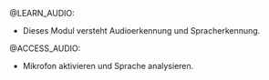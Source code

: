 @LEARN_AUDIO:
- Dieses Modul versteht Audioerkennung und Spracherkennung.

@ACCESS_AUDIO:
- Mikrofon aktivieren und Sprache analysieren.